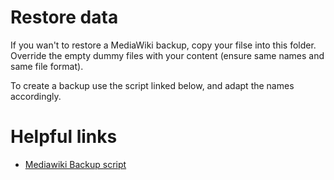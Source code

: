 # Restore data
If you wan't to restore a MediaWiki backup, copy your filse into this folder.
Override the empty dummy files with your content (ensure same names and same file format).

To create a backup use the script linked below, and adapt the names accordingly.

# Helpful links
* [Mediawiki Backup script](https://www.mediawiki.org/wiki/Manual:Backing_up_a_wiki/Duesentrieb%27s_backup_script)
